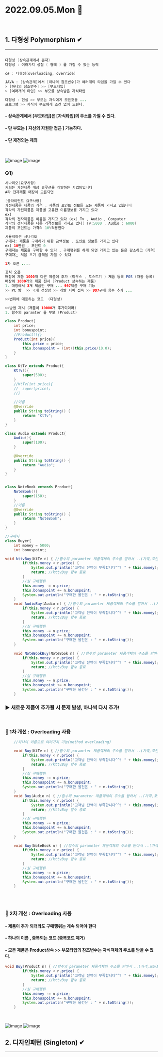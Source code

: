# 2022.09.05.Mon 📅
<br>

## 1. 다형성 Polymorphism ✔
-----------------------------
```java

다형성 (상속관계에서 존재)
다형성 : 여러가지 성질 ( 형태 ) 를 가질 수 있는 능력

c# : 다형성(overloading, override)

JAVA : [상속관계]에서 [하나의 참조변수]가 여러개의 타입을 가질 수 있다
> [하나의 참조변수] >> [부모타입]
> [여러개의 타입] >> 부모를 상속받은 자식타입

다형성 : 현실 >> 부모는 자식에게 모든것을 ...
프로그램 >> 자식이 부모에게 조건 없이 드린다.

```

#### - 상속관계에서 [부모타입]은 [자식타입]의 주소를 가질 수 있다.
#### - 단 부모는 [ 자신의 자원만 접근 ] 가능하다.
#### - 단 재정의는 제외

<br>

![image](https://user-images.githubusercontent.com/111114507/188424957-f6dc33d0-eebe-4bb0-b107-13dac3a45326.png)
![image](https://user-images.githubusercontent.com/111114507/188425073-0154b578-0ca2-4c03-8c39-1a295a1011b8.png)
<br>

### Q1)
```java
시나리오(요구사항)
저희는 가전제품 매장 솔루션을 개발하는 사업팀입니다
A라 전자제품 매장이 오픈되면

[클라이언트 요구사항]
가전제품은 제품의 가격 , 제품의 포인트 정보를 모든 제품이 가지고 있습니다
각각의 가전제품은 제품별 고유한 이름정보를 가지고 있다
ex)
각각의 전자제품은 이름을 가지고 있다 (ex) Tv , Audio , Computer
각각의 전자제품은 다른 가격정보를 가지고 있다( Tv:5000 , Audio : 6000)
제품의 포인트는 가격의 10%적용한다

시뮬레이션 시나리오
구매자: 제품을 구매하기 위한 금액정보 , 포인트 정보를 가지고 있다
ex) 10만원 , 포인트 0
구매자는 제품을 구매할 수 있다 , 구매행위를 하게 되면 가지고 있는 돈은 감소하고 (가격) 포인트는 증가한다
구매자는 처음 초기 금액을 가질 수 있다

1차 오픈 ....

공식 오픈
매장에 제품 1000개 다른 제품이 추가 (마우스 , 토스트기 ) 제품 등록 POS (자동 등록)
매장에 1000개의 제품 전시 (Product 상속하는 제품)
1. 매장에서 3개 제품만 구매 ... 997제품 구매 기능
>> PC 방  >> 국내 전상망 >> 개발 서버 접속 >> 997구매 함수 추가 ...

>>변화에 대응하는 코드  (다형성)

>>방법 제시 (제품이 10000개 추가되더라)
1. 함수의 paramter 를 부모 (Product)  

```
```java
class Product{
	int price;
	int bonuspoint;
	//Product(){}
	Product(int price){
		this.price = price;
		this.bonuspoint = (int)(this.price/10.0);
	}
}

class KtTv extends Product{
	KtTv(){
		super(500);
	}
	//KtTv(int price){
	//	super(price);
	//}
	
	//이름
	@Override
	public String toString() {
		return "KtTv";
	}
}

class Audio extends Product{
	Audio(){
		super(100);
	}
	
	@Override
	public String toString() {
		return "Audio";
	}
}


class NoteBook extends Product{
	NoteBook(){
		super(150);
	}
	//이름
	@Override
	public String toString() {
		return "NoteBook";
	}
}

//구매자
class Buyer{
	int money = 5000;
	int bonuspoint;

void kttvBuy(KtTv n) { //함수의 parameter 제품객체의 주소를 받아서 ..(가격,포인트)
		if(this.money < n.price) {
			System.out.println("고객님 잔액이 부족합니다^^! " + this.money);
			return; //kttvBuy 함수 종료
		}
		//실 구매행위
		this.money -= n.price;
		this.bonuspoint += n.bonuspoint;
		System.out.println("구매한 물건은 : " + n.toString());
	}
	void AudioBuy(Audio n) { //함수의 parameter 제품객체의 주소를 받아서 ..(가격,포인트)
		if(this.money < n.price) {
			System.out.println("고객님 잔액이 부족합니다^^! " + this.money);
			return; //kttvBuy 함수 종료
		}
		//실 구매행위
		this.money -= n.price;
		this.bonuspoint += n.bonuspoint;
		System.out.println("구매한 물건은 : " + n.toString());
	}
	
	void NoteBookBuy(NoteBook n) { //함수의 parameter 제품객체의 주소를 받아서 ..(가격,포인트)
		if(this.money < n.price) {
			System.out.println("고객님 잔액이 부족합니다^^! " + this.money);
			return; //kttvBuy 함수 종료
		}
		//실 구매행위
		this.money -= n.price;
		this.bonuspoint += n.bonuspoint;
		System.out.println("구매한 물건은 : " + n.toString());
	}
```
### ▶ 새로운 제품이 추가될 시 문제 발생, 하나씩 다시 추가!
<br>

### 🔔 1차 개선 : Overloading 사용

```java
    //하나의 이름으로 여러가지 기능(method overloading)

	void Buy(KtTv n) { //함수의 parameter 제품객체의 주소를 받아서 ..(가격,포인트)
		if(this.money < n.price) {
			System.out.println("고객님 잔액이 부족합니다^^! " + this.money);
			return; //kttvBuy 함수 종료
		}
		//실 구매행위
		this.money -= n.price;
		this.bonuspoint += n.bonuspoint;
		System.out.println("구매한 물건은 : " + n.toString());
	}
	void Buy(Audio n) { //함수의 parameter 제품객체의 주소를 받아서 ..(가격,포인트)
		if(this.money < n.price) {
			System.out.println("고객님 잔액이 부족합니다^^! " + this.money);
			return; //kttvBuy 함수 종료
		}
		//실 구매행위
		this.money -= n.price;
		this.bonuspoint += n.bonuspoint;
		System.out.println("구매한 물건은 : " + n.toString());
	}
	
	void Buy(NoteBook n) { //함수의 parameter 제품객체의 주소를 받아서 ..(가격,포인트)
		if(this.money < n.price) {
			System.out.println("고객님 잔액이 부족합니다^^! " + this.money);
			return; //kttvBuy 함수 종료
		}
		//실 구매행위
		this.money -= n.price;
		this.bonuspoint += n.bonuspoint;
		System.out.println("구매한 물건은 : " + n.toString());
	}
    
```

<br>

### 🔔 2차 개선 : Overloading 사용
#### - 제품이 추가 되더라도 구매행위는 계속 되어야 한다
#### - 하나의 이름 , 중복되는 코드 (중복코드 제거)
#### - 모든 제품은 Product상속 >> 부모타입의 참조변수는 자식객체의 주소를 받을 수 있다.

```java
void Buy(Product n) { //함수의 parameter 제품객체의 주소를 받아서 ..(가격,포인트)
		if(this.money < n.price) {
			System.out.println("고객님 잔액이 부족합니다^^! " + this.money);
			return; //kttvBuy 함수 종료
		}
		//실 구매행위
		this.money -= n.price;
		this.bonuspoint += n.bonuspoint;
		System.out.println("구매한 물건은 : " + n.toString());
	}
```
<br>

![image](https://dthumb-phinf.pstatic.net/?src=%22http%3A%2F%2Fcafeptthumb2.phinf.naver.net%2F20160726_294%2Fi7027_1469495777487LaI6p_PNG%2F%25BA%25AF%25C8%25AF.PNG%3Ftype%3Dw740%22&type=cafe_wa740)
![image](https://dthumb-phinf.pstatic.net/?src=%22https%3A%2F%2Fcafeptthumb-phinf.pstatic.net%2FMjAxNzAyMTVfMTQ2%2FMDAxNDg3MTQyMTg3MzI4.XqSLR5LiAFizQobeS4K88mhYwZ9F0AhX1v7QKd5n8kgg.0xliiei7AfnmMsoNFP3L1fpRx54icE_9wXbbJkRZBYQg.PNG.i7027%2Finstanceof.PNG%3Ftype%3Dw740%22&type=cafe_wa740)
<br>

## 2. 디자인패턴 (Singleton) ✔
----------------------

